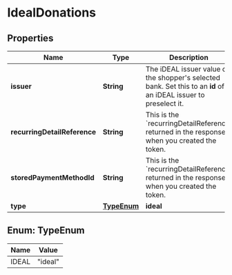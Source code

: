 

# IdealDonations


## Properties

| Name | Type | Description | Notes |
|------------ | ------------- | ------------- | -------------|
|**issuer** | **String** | The iDEAL issuer value of the shopper&#39;s selected bank. Set this to an **id** of an iDEAL issuer to preselect it. |  |
|**recurringDetailReference** | **String** | This is the &#x60;recurringDetailReference&#x60; returned in the response when you created the token. |  [optional] |
|**storedPaymentMethodId** | **String** | This is the &#x60;recurringDetailReference&#x60; returned in the response when you created the token. |  [optional] |
|**type** | [**TypeEnum**](#TypeEnum) | **ideal** |  [optional] |



## Enum: TypeEnum

| Name | Value |
|---- | -----|
| IDEAL | &quot;ideal&quot; |




